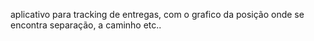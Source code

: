 aplicativo para tracking de entregas, com o grafico da posição onde se encontra separação, a caminho etc..
